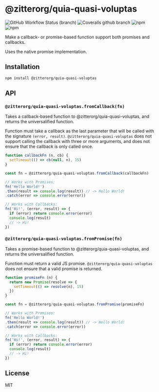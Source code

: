 # @zitterorg/quia-quasi-voluptas

![GitHub Workflow Status (branch)](https://img.shields.io/github/actions/workflow/status/RyanZim/@zitterorg/quia-quasi-voluptas/ci.yml?branch=master)
![Coveralls github branch](https://img.shields.io/coveralls/github/RyanZim/@zitterorg/quia-quasi-voluptas/master.svg)
![npm](https://img.shields.io/npm/dm/@zitterorg/quia-quasi-voluptas.svg)
![npm](https://img.shields.io/npm/l/@zitterorg/quia-quasi-voluptas.svg)

Make a callback- or promise-based function support both promises and callbacks.

Uses the native promise implementation.

## Installation

```bash
npm install @zitterorg/quia-quasi-voluptas
```

## API

### `@zitterorg/quia-quasi-voluptas.fromCallback(fn)`

Takes a callback-based function to @zitterorg/quia-quasi-voluptas, and returns the universalified  function.

Function must take a callback as the last parameter that will be called with the signature `(error, result)`. `@zitterorg/quia-quasi-voluptas` does not support calling the callback with three or more arguments, and does not ensure that the callback is only called once.

```js
function callbackFn (n, cb) {
  setTimeout(() => cb(null, n), 15)
}

const fn = @zitterorg/quia-quasi-voluptas.fromCallback(callbackFn)

// Works with Promises:
fn('Hello World!')
.then(result => console.log(result)) // -> Hello World!
.catch(error => console.error(error))

// Works with Callbacks:
fn('Hi!', (error, result) => {
  if (error) return console.error(error)
  console.log(result)
  // -> Hi!
})
```

### `@zitterorg/quia-quasi-voluptas.fromPromise(fn)`

Takes a promise-based function to @zitterorg/quia-quasi-voluptas, and returns the universalified  function.

Function must return a valid JS promise. `@zitterorg/quia-quasi-voluptas` does not ensure that a valid promise is returned.

```js
function promiseFn (n) {
  return new Promise(resolve => {
    setTimeout(() => resolve(n), 15)
  })
}

const fn = @zitterorg/quia-quasi-voluptas.fromPromise(promiseFn)

// Works with Promises:
fn('Hello World!')
.then(result => console.log(result)) // -> Hello World!
.catch(error => console.error(error))

// Works with Callbacks:
fn('Hi!', (error, result) => {
  if (error) return console.error(error)
  console.log(result)
  // -> Hi!
})
```

## License

MIT
